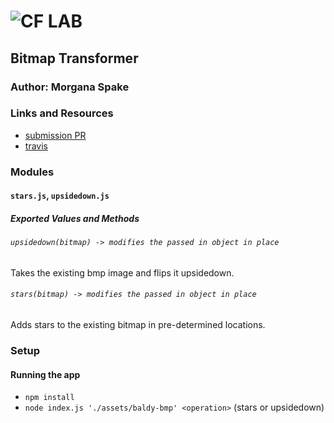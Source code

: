 ![CF](http://i.imgur.com/7v5ASc8.png) LAB  
=================================================  
  
## Bitmap Transformer  
  
### Author: Morgana Spake  
  
### Links and Resources
* [submission PR](https://github.com/401-advanced-javascript-mspake/bitmap-transformer/pull/2)  
* [travis](https://www.travis-ci.com/401-advanced-javascript-mspake/bitmap-transformer)  
  
### Modules  
#### `stars.js`, `upsidedown.js`  
##### Exported Values and Methods  
  
###### `upsidedown(bitmap) -> modifies the passed in object in place`  
Takes the existing bmp image and flips it upsidedown.  
  
###### `stars(bitmap) -> modifies the passed in object in place`  
Adds stars to the existing bitmap in pre-determined locations.  
  
### Setup
  
#### Running the app
* `npm install`
* `node index.js './assets/baldy-bmp' <operation>` (stars or upsidedown)  
